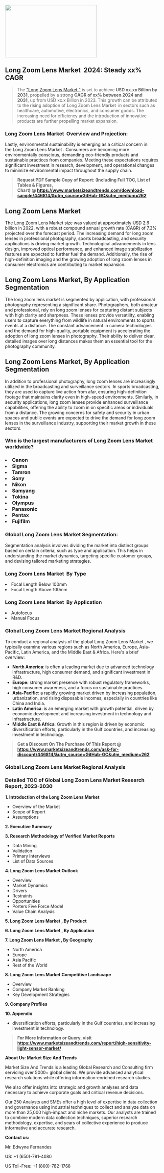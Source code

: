 <p><img class="alignnone size-medium wp-image-20088" src="https://ffe5etoiles.com/wp-content/uploads/2024/12/MST1-300x171.png" alt="" width="300" height="171" /></p><h2 id="ember46" class="ember-view reader-text-block__heading-2">Long Zoom Lens Market &nbsp;2024: Steady&nbsp;xx% CAGR</h2><blockquote id="ember47" class="ember-view reader-text-block__blockquote">The&nbsp;<a class="app-aware-link " href="https://www.marketsizeandtrends.com/download-sample/446814/&utm_source=GitHub-GC&utm_medium=262" target="_blank" data-test-app-aware-link="">"Long Zoom Lens Market "</a>&nbsp;is set to achieve&nbsp;<strong>USD&nbsp;xx.xx&nbsp;Billion by 2031,</strong>&nbsp;propelled by a strong&nbsp;<strong>CAGR of&nbsp;xx% between 2024 and 2031,</strong>&nbsp;up from USD xx.x Billion in 2023. This growth can be attributed to the rising adoption of&nbsp;Long Zoom Lens Market &nbsp;in sectors such as healthcare, automotive, electronics, and consumer goods. The increasing need for efficiency and the introduction of innovative products are further propelling market expansion.</blockquote><h3 id="ember48" class="ember-view reader-text-block__heading-3">Long Zoom Lens Market &nbsp;Overview and Projection:</h3><p id="ember49" class="ember-view reader-text-block__paragraph">Lastly, environmental sustainability is emerging as a critical concern in the&nbsp;Long Zoom Lens Market . Consumers are becoming more environmentally conscious, demanding eco-friendly products and sustainable practices from companies. Meeting these expectations requires significant investment in research, development, and operational changes to minimize environmental impact throughout the supply chain.</p><blockquote id="ember50" class="ember-view reader-text-block__blockquote"><strong>Request PDF Sample Copy of Report: (Including Full TOC, List of Tables &amp; Figures, Chart)&nbsp;@&nbsp;<strong><a href="https://www.marketsizeandtrends.com/download-sample/446814/&utm_source=GitHub-GC&utm_medium=262" target="_blank">https://www.marketsizeandtrends.com/download-sample/446814/&utm_source=GitHub-GC&utm_medium=262</a></strong></strong></blockquote><h3 class=""> <h2>Long Zoom Lens Market</h2><p>The Long Zoom Lens Market size was valued at approximately USD 2.6 billion in 2022, with a robust compound annual growth rate (CAGR) of 7.3% projected over the forecast period. The increasing demand for long zoom lenses in professional photography, sports broadcasting, and security applications is driving market growth. Technological advancements in lens design, improved optical performance, and enhanced image stabilization features are expected to further fuel the demand. Additionally, the rise of high-definition imaging and the growing adoption of long zoom lenses in consumer electronics are contributing to market expansion.</p><h2>Long Zoom Lens Market, By Application Segmentation</h2><p>The long zoom lens market is segmented by application, with professional photography representing a significant share. Photographers, both amateur and professional, rely on long zoom lenses for capturing distant subjects with high clarity and sharpness. These lenses provide versatility, enabling users to capture everything from wildlife in natural environments to sports events at a distance. The constant advancement in camera technologies and the demand for high-quality, portable equipment is accelerating the adoption of long zoom lenses in photography. Their ability to deliver clear, detailed images over long distances makes them an essential tool for the photography community.</p><h2>Long Zoom Lens Market, By Application Segmentation</h2><p>In addition to professional photography, long zoom lenses are increasingly utilized in the broadcasting and surveillance sectors. In sports broadcasting, they are used to capture live action from afar, ensuring high-definition footage that maintains clarity even in high-speed environments. Similarly, in security applications, long zoom lenses provide enhanced surveillance capabilities, offering the ability to zoom in on specific areas or individuals from a distance. The growing concerns for safety and security in urban spaces and public events are expected to drive the demand for long zoom lenses in the surveillance industry, supporting their market growth in these sectors.</p></h3><h3 id="" class="">Who is the largest manufacturers of&nbsp;Long Zoom Lens Market worldwide?</h3><h3 class=""></Li><Li>Canon</Li><Li> Sigma</Li><Li> Tamron</Li><Li> Sony</Li><Li> Nikon</Li><Li> Samyang</Li><Li> Tokina</Li><Li> Olympus</Li><Li> Panasonic</Li><Li> Pentax</Li><Li> Fujifilm</h3><h3 id="ember53" class="ember-view reader-text-block__heading-3">Global&nbsp;Long Zoom Lens Market Segmentation:</h3><p id="ember54" class="ember-view reader-text-block__paragraph">Segmentation analysis involves dividing the market into distinct groups based on certain criteria, such as type and application. This helps in understanding the market dynamics, targeting specific customer groups, and devising tailored marketing strategies.</p><h3 id="" class="">Long Zoom Lens Market &nbsp;By Type</h3><p></Li><Li>Focal Length Below 100mm</Li><Li> Focal Length Above 100mm</p><h3 id="" class="">Long Zoom Lens Market &nbsp;By Application</h3><p class=""></Li><Li>Autofocus</Li><Li> Manual Focus</p><h3 id="ember62" class="ember-view reader-text-block__heading-3">Global Long Zoom Lens Market Regional Analysis</h3><p id="ember63" class="ember-view reader-text-block__paragraph">To conduct a regional analysis of the global Long Zoom Lens Market , we typically examine various regions such as North America, Europe, Asia-Pacific, Latin America, and the Middle East &amp; Africa. Here's a brief overview:</p><ul><li><strong>North America</strong>: is often a leading market due to advanced technology infrastructure, high consumer demand, and significant investment in R&amp;D.</li><li><strong>Europe</strong>: strong market presence with robust regulatory frameworks, high consumer awareness, and a focus on sustainable practices.</li><li><strong>Asia-Pacific</strong>: a rapidly growing market driven by increasing population, urbanization, and rising disposable incomes, especially in countries like China and India.</li><li><strong>Latin America</strong>: is an emerging market with growth potential, driven by economic development and increasing investment in technology and infrastructure.</li><li><strong>Middle East &amp; Africa</strong>: Growth in this region is driven by economic diversification efforts, particularly in the Gulf countries, and increasing investment in technology.</li></ul><blockquote id="ember61" class="ember-view reader-text-block__blockquote"><strong>Get a Discount On The Purchase Of This Report @ <strong><a href="https://html-cleaner.com/" target="">https://www.marketsizeandtrends.com/ask-for-discount/446814/&utm_source=GitHub-GC&utm_medium=262</a></strong></strong></blockquote><h3 id="ember62" class="ember-view reader-text-block__heading-3">Global Long Zoom Lens Market Regional Analysis</h3><h3 id="" class="">Detailed TOC of Global Long Zoom Lens Market Research Report, 2023-2030</h3><p id="" class=""><strong>1. Introduction of the Long Zoom Lens Market </strong></p><ul><li>Overview of the Market</li><li>Scope of Report</li><li>Assumptions</li></ul><p id="" class=""><strong>2. Executive Summary</strong></p><p id="" class=""><strong>3. Research Methodology of Verified Market Reports</strong></p><ul><li>Data Mining</li><li>Validation</li><li>Primary Interviews</li><li>List of Data Sources</li></ul><p id="" class=""><strong>4. Long Zoom Lens Market Outlook</strong></p><ul><li>Overview</li><li>Market Dynamics</li><li>Drivers</li><li>Restraints</li><li>Opportunities</li><li>Porters Five Force Model</li><li>Value Chain Analysis</li></ul><p id="" class=""><strong>5. Long Zoom Lens Market , By Product</strong></p><p id="" class=""><strong>6. Long Zoom Lens Market , By Application</strong></p><p id="" class=""><strong>7. Long Zoom Lens Market , By Geography</strong></p><ul><li>North America</li><li>Europe</li><li>Asia Pacific</li><li>Rest of the World</li></ul><p id="" class=""><strong>8. Long Zoom Lens Market Competitive Landscape</strong></p><ul><li>Overview</li><li>Company Market Ranking</li><li>Key Development Strategies</li></ul><p id="" class=""><strong>9. Company Profiles</strong></p><p id="" class=""><strong>10. Appendix</strong></p><ul><li>diversification efforts, particularly in the Gulf countries, and increasing investment in technology.</li></ul><blockquote id="ember65" class="ember-view reader-text-block__blockquote"><strong>For More Information or Query, visit <strong><strong><a href="https://html-cleaner.com/" target="">https://www.marketsizeandtrends.com/report/high-sensitivity-light-sensor-market/</a></strong></strong></strong></blockquote><p id="" class=""><strong>About Us: Market Size And Trends</strong></p><p id="" class="">Market Size And Trends is a leading Global Research and Consulting firm servicing over 5000+ global clients. We provide advanced analytical research solutions while offering information-enriched research studies.</p><p id="" class="">We also offer insights into strategic and growth analyses and data necessary to achieve corporate goals and critical revenue decisions.</p><p id="" class="">Our 250 Analysts and SMEs offer a high level of expertise in data collection and governance using industrial techniques to collect and analyze data on more than 25,000 high-impact and niche markets. Our analysts are trained to combine modern data collection techniques, superior research methodology, expertise, and years of collective experience to produce informative and accurate research.</p><p id="" class=""><strong>Contact us:</strong></p><p id="" class="">Mr. Edwyne Fernandes</p><p id="" class="">US: +1 (650)-781-4080</p><p id="" class="">US Toll-Free: +1 (800)-782-1768</p>
